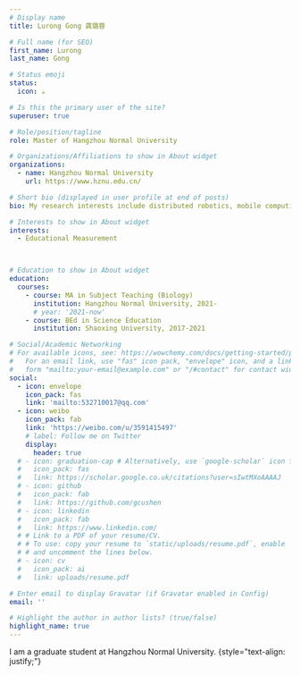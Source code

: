 ```yaml
---
# Display name
title: Lurong Gong 龚璐蓉

# Full name (for SEO)
first_name: Lurong
last_name: Gong

# Status emoji
status:
  icon: ☕️

# Is this the primary user of the site?
superuser: true

# Role/position/tagline
role: Master of Hangzhou Normal University

# Organizations/Affiliations to show in About widget
organizations:
  - name: Hangzhou Normal University
    url: https://www.hznu.edu.cn/

# Short bio (displayed in user profile at end of posts)
bio: My research interests include distributed robotics, mobile computing and programmable matter.

# Interests to show in About widget
interests:
  - Educational Measurement



# Education to show in About widget
education:
  courses:
    - course: MA in Subject Teaching (Biology)
      institution: Hangzhou Normal University, 2021-
      # year: '2021-now'
    - course: BEd in Science Education
      institution: Shaoxing University, 2017-2021

# Social/Academic Networking
# For available icons, see: https://wowchemy.com/docs/getting-started/page-builder/#icons
#   For an email link, use "fas" icon pack, "envelope" icon, and a link in the
#   form "mailto:your-email@example.com" or "/#contact" for contact widget.
social:
  - icon: envelope
    icon_pack: fas
    link: 'mailto:532710017@qq.com'
  - icon: weibo
    icon_pack: fab
    link: 'https://weibo.com/u/3591415497'
    # label: Follow me on Twitter
    display:
      header: true
  # - icon: graduation-cap # Alternatively, use `google-scholar` icon from `ai` icon pack
  #   icon_pack: fas
  #   link: https://scholar.google.co.uk/citations?user=sIwtMXoAAAAJ
  # - icon: github
  #   icon_pack: fab
  #   link: https://github.com/gcushen
  # - icon: linkedin
  #   icon_pack: fab
  #   link: https://www.linkedin.com/
  # # Link to a PDF of your resume/CV.
  # # To use: copy your resume to `static/uploads/resume.pdf`, enable `ai` icons in `params.yaml`,
  # # and uncomment the lines below.
  # - icon: cv
  #   icon_pack: ai
  #   link: uploads/resume.pdf

# Enter email to display Gravatar (if Gravatar enabled in Config)
email: ''

# Highlight the author in author lists? (true/false)
highlight_name: true
---
```


I am a graduate student at Hangzhou Normal University.
{style="text-align: justify;"}
